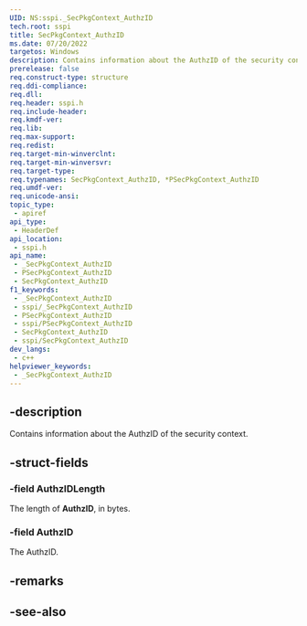 ```yaml
---
UID: NS:sspi._SecPkgContext_AuthzID
tech.root: sspi
title: SecPkgContext_AuthzID
ms.date: 07/20/2022
targetos: Windows
description: Contains information about the AuthzID of the security context.
prerelease: false
req.construct-type: structure
req.ddi-compliance: 
req.dll: 
req.header: sspi.h
req.include-header: 
req.kmdf-ver: 
req.lib: 
req.max-support: 
req.redist: 
req.target-min-winverclnt: 
req.target-min-winversvr: 
req.target-type: 
req.typenames: SecPkgContext_AuthzID, *PSecPkgContext_AuthzID
req.umdf-ver: 
req.unicode-ansi: 
topic_type:
 - apiref
api_type:
 - HeaderDef
api_location:
 - sspi.h
api_name:
 - _SecPkgContext_AuthzID
 - PSecPkgContext_AuthzID
 - SecPkgContext_AuthzID
f1_keywords:
 - _SecPkgContext_AuthzID
 - sspi/_SecPkgContext_AuthzID
 - PSecPkgContext_AuthzID
 - sspi/PSecPkgContext_AuthzID
 - SecPkgContext_AuthzID
 - sspi/SecPkgContext_AuthzID
dev_langs:
 - c++
helpviewer_keywords:
 - _SecPkgContext_AuthzID
---
```


## -description

Contains information about the AuthzID of the security context.

## -struct-fields

### -field AuthzIDLength

The length of **AuthzID**, in bytes.

### -field AuthzID

The AuthzID.

## -remarks

## -see-also
